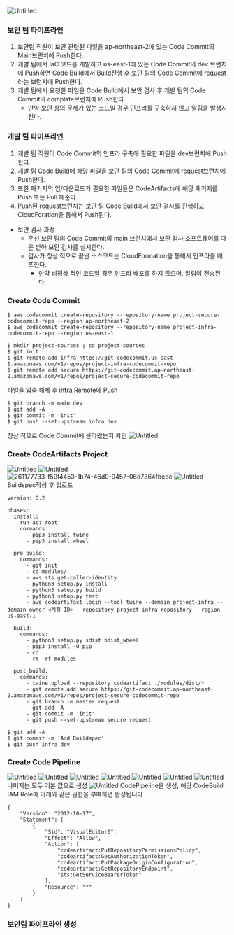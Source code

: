 ![Untitled](https://github.com/LeeSeokBln/multiple-rigion-code-pipelines-security-checks-and-code-artifacts/assets/101256150/62669117-cab3-426c-aaa3-f88376866e5d)
### 보안 팀 파이프라인
1. 보안팀 직원이 보안 관련된 파일을 ap-northeast-2에 있는 Code Commit의 Main브런치에 Push한다.
2. 개발 팀에서 IaC 코드를 개발하고 us-east-1에 있는 Code Commit의 dev 브런치에 Push하면 Code Build에서 Build진행 후 보안 팀의 Code Commit에 request라는 브런치에 Push한다.
3. 개발 팀에서 요청한 파일을 Code Build에서 보안 검사 후 개발 팀의 Code Commit의 complate브런치에 Push한다.
   - 만약 보안 상의 문제가 있는 코드일 경우 인프라를 구축하지 않고 알림을 발생시킨다.
### 개발 팀 파이프라인
1. 개발 팀 직원이 Code Commit의 인프라 구축에 필요한 파일을 dev브런치에 Push한다.
2. 개발 팀 Code Build에 해당 파일을 보안 팀의 Code Commit에 request브런치에 Push한다.
3. 또한 패키지의 업/다운로드가 필요한 파일들은 CodeArtifacts에 해당 패키지를 Push 또는 Pull 해준다.
4. Push된 request브런치는 보안 팀 Code Build에서 보안 검사를 진행하고 CloudForation을 통해서 Push된다.
 - 보안 검사 과정
     -  우선 보안 팀의 Code Commit의 main 브런치에서 보안 검사 소프트웨어를 다운 받아 보안 검사를 실시한다.
     -  검사가 정상 적으로 끝난 소스코드는 CloudFormation을 통해서 인프라를 배포한다.
          - 만약 비정상 적인 코드일 경우 인프라 배포를 하지 않으며, 알림이 전송된다.
### Create Code Commit
```
$ aws codecommit create-repository --repository-name project-secure-codecommit-repo --region ap-northeast-2
$ aws codecommit create-repository --repository-name project-infra-codecommit-repo --region us-east-1
```
```
$ mkdir project-sources ; cd project-sources
$ git init
$ git remote add infra https://git-codecommit.us-east-1.amazonaws.com/v1/repos/project-infra-codecommit-repo
$ git remote add secure https://git-codecommit.ap-northeast-2.amazonaws.com/v1/repos/project-secure-codecommit-repo
```
파일을 압축 해제 후 infra Remote에 Push 
```
$ git branch -m main dev
$ git add -A
$ git commit -m 'init'
$ git push --set-upstream infra dev
```
정상 적으로 Code Commit에 올라왔는지 확인
![Untitled](https://github.com/LeeSeokBln/multiple-rigion-code-pipelines-security-checks-and-code-artifacts/assets/101256150/50f4aaa5-336a-4d24-ae97-0096650033b5)

### Create CodeArtifacts Project
![Untitled](https://github.com/LeeSeokBln/multiple-rigion-code-pipelines-security-checks-and-code-artifacts/assets/101256150/117cdf09-35c3-49f5-967c-f0eb4a87db98)
![Untitled](https://github.com/LeeSeokBln/multiple-rigion-code-pipelines-security-checks-and-code-artifacts/assets/101256150/f1ff4fc2-1ce3-4fab-aa3d-5e5251cd5b60)
![261177733-f59f4453-1b74-46d0-9457-06d7364fbedc](https://github.com/LeeSeokBln/multiple-region-CICD-with-artifacts/assets/86287920/b48d4885-6951-439f-ae06-b201b2e9a80e)
![Untitled](https://github.com/LeeSeokBln/multiple-rigion-code-pipelines-security-checks-and-code-artifacts/assets/101256150/2bf9ef24-6ddc-4584-bf48-7cd0be74b711)
Buildspec작성 후 업로드
```
version: 0.2

phases:
  install:
    run-as: root
    commands:
      - pip3 install twine
      - pip3 install wheel
      
  pre_build:
    commands:
      - git init
      - cd modules/
      - aws sts get-caller-identity
      - python3 setup.py install
      - python3 setup.py build
      - python3 setup.py test
      - aws codeartifact login --tool twine --domain project-infra --domain-owner <계정 ID> --repository project-infra-repository --region us-east-1

  build:
    commands:
      - python3 setup.py sdist bdist_wheel
      - pip3 install -U pip
      - cd ..
      - rm -rf modules

  post_build:
    commands:
      - twine upload --repository codeartifact ./modules/dist/*
      - git remote add secure https://git-codecommit.ap-northeast-2.amazonaws.com/v1/repos/project-secure-codecommit-repo
      - git branch -m master request
      - git add -A
      - git commit -m 'init'
      - git push --set-upstream secure request
```
```
$ git add -A
$ git commit -m 'Add Buildspec'
$ git push infra dev
```
### Create Code Pipeline
![Untitled](https://github.com/LeeSeokBln/multiple-rigion-code-pipelines-security-checks-and-code-artifacts/assets/101256150/7f635303-d0b6-47ce-87a9-5305341c14c0)
![Untitled](https://github.com/LeeSeokBln/multiple-rigion-code-pipelines-security-checks-and-code-artifacts/assets/101256150/1d9da1f1-b654-409f-9bbd-c6155b8db97d)
![Untitled](https://github.com/LeeSeokBln/multiple-rigion-code-pipelines-security-checks-and-code-artifacts/assets/101256150/20a4e29f-c36e-4bc7-a379-f1a42f4f28d6)
![Untitled](https://github.com/LeeSeokBln/multiple-rigion-code-pipelines-security-checks-and-code-artifacts/assets/101256150/227c1967-93e4-421c-8558-abc2b7e64715)
![Untitled](https://github.com/LeeSeokBln/multiple-rigion-code-pipelines-security-checks-and-code-artifacts/assets/101256150/e8ecbea7-34cd-4ec9-b7e2-8f24300bc5c5)
![Untitled](https://github.com/LeeSeokBln/multiple-rigion-code-pipelines-security-checks-and-code-artifacts/assets/101256150/debf7e2f-9b56-480d-80ca-98203ea867eb)
![Untitled](https://github.com/LeeSeokBln/multiple-rigion-code-pipelines-security-checks-and-code-artifacts/assets/101256150/58756b9c-e119-42bf-b484-14b4e34dd9cc)
나머지는 모두 기본 값으로 생성
![Untitled](https://github.com/LeeSeokBln/multiple-rigion-code-pipelines-security-checks-and-code-artifacts/assets/101256150/40a34f1b-ae7c-4104-ab16-9a25ec5e1a07)
CodePipeline을 생성, 해당 CodeBuild IAM Role에 아래와 같은 권한을 부여하면 완성됩니다
```
{
    "Version": "2012-10-17",
    "Statement": [
        {
            "Sid": "VisualEditor0",
            "Effect": "Allow",
            "Action": [
                "codeartifact:PutRepositoryPermissionsPolicy",
                "codeartifact:GetAuthorizationToken",
                "codeartifact:PutPackageOriginConfiguration",
                "codeartifact:GetRepositoryEndpoint",
                "sts:GetServiceBearerToken"
            ],
            "Resource": "*"
        }
    ]
}
```

### 보안팀 파이프라인 생성

